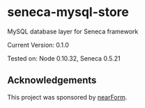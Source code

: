 seneca-mysql-store
==================

MySQL database layer for Seneca framework



Current Version: 0.1.0

Tested on: Node 0.10.32, Seneca 0.5.21


Acknowledgements
----------------

This project was sponsored by [nearForm](http://nearform.com).

